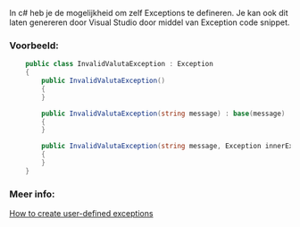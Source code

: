 In c# heb je de mogelijkheid om zelf Exceptions te defineren. 
Je kan ook dit laten genereren door Visual Studio door middel van Exception code snippet.

### Voorbeeld:
```c#
    public class InvalidValutaException : Exception
    {
        public InvalidValutaException() 
        { 
        }

        public InvalidValutaException(string message) : base(message) 
        { 
        }

        public InvalidValutaException(string message, Exception innerException) : base(message, innerException) 
        { 
        }
    }
```

### Meer info:
[How to create user-defined exceptions](https://learn.microsoft.com/en-us/dotnet/standard/exceptions/how-to-create-user-defined-exceptions)